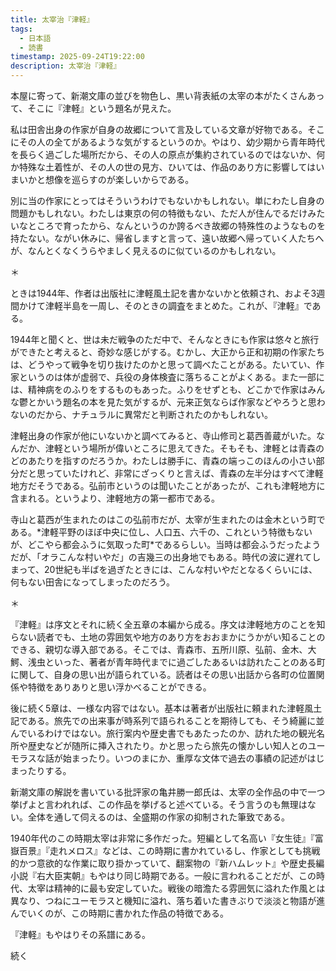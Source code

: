 ```yaml
---
title: 太宰治『津軽』
tags:
  - 日本語
  - 読書
timestamp: 2025-09-24T19:22:00
description: 太宰治『津軽』
---
```

本屋に寄って、新潮文庫の並びを物色し、黒い背表紙の太宰の本がたくさんあって、そこに『津軽』という題名が見えた。

私は田舎出身の作家が自身の故郷について言及している文章が好物である。そこにその人の全てがあるような気がするというのか。やはり、幼少期から青年時代を長らく過ごした場所だから、その人の原点が集約されているのではないか、何か特殊な土着性が、その人の世の見方、ひいては、作品のあり方に影響してはいまいかと想像を巡らすのが楽しいからである。

別に当の作家にとってはそういうわけでもないかもしれない。単にわたし自身の問題かもしれない。わたしは東京の何の特徴もない、ただ人が住んでるだけみたいなところで育ったから、なんというのか誇るべき故郷の特殊性のようなものを持たない。ながい休みに、帰省しますと言って、遠い故郷へ帰っていく人たちへが、なんとくなくうらやましく見えるのに似ているのかもしれない。

＊

ときは1944年、作者は出版社に津軽風土記を書かないかと依頼され、およそ3週間かけて津軽半島を一周し、そのときの調査をまとめた。これが、『津軽』である。

1944年と聞くと、世は未だ戦争のただ中で、そんなときにも作家は悠々と旅行ができたと考えると、奇妙な感じがする。むかし、大正から正和初期の作家たちは、どうやって戦争を切り抜けたのかと思って調べたことがある。たいてい、作家というのは体が虚弱で、兵役の身体検査に落ちることがよくある。また一部には、精神病をのふりをするものもあった。ふりをせずとも、どこかで作家はみんな鬱とかいう題名の本を見た気がするが、元来正気ならば作家などやろうと思わないのだから、ナチュラルに異常だと判断されたのかもしれない。

津軽出身の作家が他にいないかと調べてみると、寺山修司と葛西善蔵がいた。なんだか、津軽という場所が偉いところに思えてきた。そもそも、津軽とは青森のどのあたりを指すのだろうか。わたしは勝手に、青森の端っこのほんの小さい部分だと思っていたけれど、非常にざっくりと言えば、青森の左半分はすべて津軽地方だそうである。弘前市というのは聞いたことがあったが、これも津軽地方に含まれる。というより、津軽地方の第一都市である。

寺山と葛西が生まれたのはこの弘前市だが、太宰が生まれたのは金木という町である。\*津軽平野のほぼ中央に位し、人口五、六千の、これという特徴もないが、どこやら都会ふうに気取った町\*であるらしい。当時は都会ふうだったようだが、「オラこんな村いやだ」の吉幾三の出身地でもある。時代の波に遅れてしまって、20世紀も半ばを過ぎたときには、こんな村いやだとなるくらいには、何もない田舎になってしまったのだろう。

＊

『津軽』は序文とそれに続く全五章の本編から成る。序文は津軽地方のことを知らない読者でも、土地の雰囲気や地方のあり方をおおまかにうかがい知ることのできる、親切な導入部である。そこでは、青森市、五所川原、弘前、金木、大鰐、浅虫といった、著者が青年時代までに過ごしたあるいは訪れたことのある町に関して、自身の思い出が語られている。読者はその思い出話から各町の位置関係や特徴をありありと思い浮かべることができる。

後に続く5章は、一様な内容ではない。基本は著者が出版社に頼まれた津軽風土記である。旅先での出来事が時系列で語られることを期待しても、そう綺麗に並んでいるわけではない。旅行案内や歴史書でもあたったのか、訪れた地の観光名所や歴史などが随所に挿入されたり。かと思ったら旅先の懐かしい知人とのユーモラスな話が始まったり。いつのまにか、重厚な文体で過去の事績の記述がはじまったりする。

新潮文庫の解説を書いている批評家の亀井勝一郎氏は、太宰の全作品の中で一つ挙げよと言われれば、この作品を挙げると述べている。そう言うのも無理はない。全体を通して伺えるのは、全盛期の作家の抑制された筆致である。

1940年代のこの時期太宰は非常に多作だった。短編として名高い『女生徒』『富嶽百景』『走れメロス』などは、この時期に書かれているし、作家としても挑戦的かつ意欲的な作業に取り掛かっていて、翻案物の『新ハムレット』や歴史長編小説『右大臣実朝』もやはり同じ時期である。一般に言われることだが、この時代、太宰は精神的に最も安定していた。戦後の暗澹たる雰囲気に溢れた作風とは異なり、つねにユーモラスと機知に溢れ、落ち着いた書きぶりで淡淡と物語が進んでいくのが、この時期に書かれた作品の特徴である。

『津軽』もやはりその系譜にある。

続く
